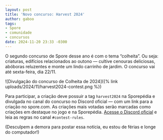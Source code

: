 ```yaml
---
layout: post
title: 'Novo concurso: Harvest 2024'
author: gaboo
tags:
- Spore
- comunidade
- concursos
date: 2024-11-20 23:33 -0300
---
```

O segundo concurso de Spore desse ano é com o tema “colheita”. Ou seja: criaturas, edifícios relacionados ao outono — cultive cenouras deliciosas, abóboras reluzentes e monte um lindo carrinho de jardim. O concurso vai até sexta-feira, dia 22/11.

![Divulgação do concurso de Colheita de 2024]({% link uploads/2024/11/harvest2024-contest.png %})

Para participar, a criação deve possuir a tag `harvest2024` na Sporepédia e divulgada no canal do concurso no Discord oficial &mdash; com um link para a criação no spore.com. As criações mais votadas serão marcadas como criações em destaque no jogo e na Sporepédia. [Acesse o Discord oficial](https://discord.gg/sporeofficial) e leia as regras no canal `#contest-rules`.

(Desculpem a demora para postar essa notícia, eu estou de férias e longe do computador!)
